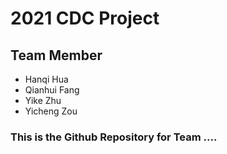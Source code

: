# 2021 CDC Project 

## Team Member
* Hanqi Hua
* Qianhui Fang
* Yike Zhu
* Yicheng Zou

### This is the Github Repository for Team ....
